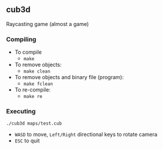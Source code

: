 ## cub3d

Raycasting game (almost a game)

### Compiling

* To compile
	- `make`
* To remove objects:
	- `make clean`
* To remove objects and binary file (program):
	- `make fclean`
* To re-compile:
	- `make re`

### Executing

`./cub3d maps/test.cub`

* ``WASD`` to move, ``Left/Right`` directional keys to rotate camera
* ``ESC`` to quit
